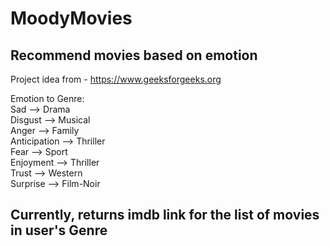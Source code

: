 # MoodyMovies

## Recommend movies based on emotion 
Project idea from - https://www.geeksforgeeks.org 

Emotion to Genre:<br/>
Sad –> Drama<br/>
Disgust –> Musical<br/>
Anger –> Family<br/>
Anticipation –> Thriller<br/>
Fear –> Sport<br/>
Enjoyment –> Thriller<br/>
Trust –> Western<br/>
Surprise –> Film-Noir

## Currently, returns imdb link for the list of movies in user's Genre
